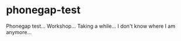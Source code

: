 phonegap-test
=============

Phonegap test... Workshop... Taking a while... I don't know where I am anymore...
